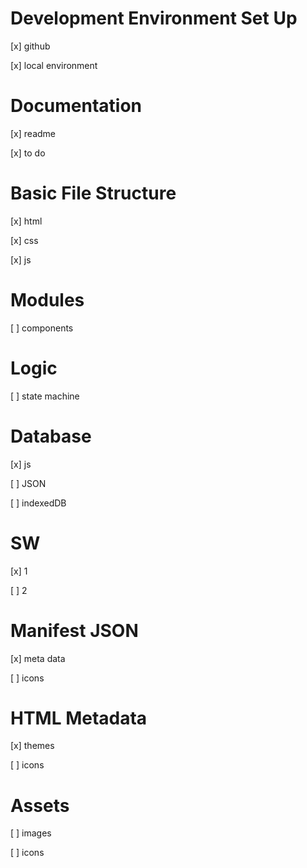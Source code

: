 # Development Environment Set Up

[x] github

[x] local environment

# Documentation

[x] readme

[x] to do

# Basic File Structure

[x] html

[x] css

[x] js

# Modules

[ ] components

# Logic

[ ] state machine

# Database

[x] js

[ ] JSON

[ ] indexedDB

# SW

[x] 1

[ ] 2

# Manifest JSON

[x] meta data

[ ] icons

# HTML Metadata

[x] themes

[ ] icons

# Assets

[ ] images

[ ] icons
